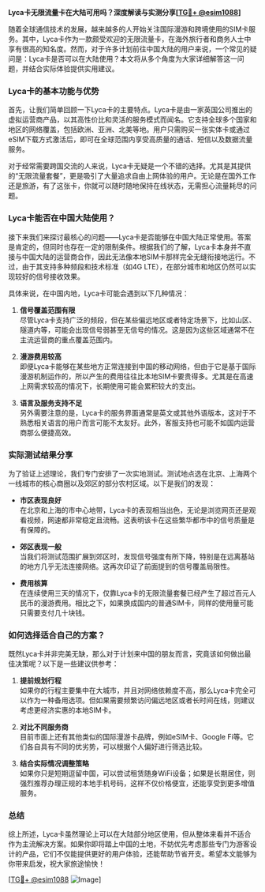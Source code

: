 **Lyca卡无限流量卡在大陆可用吗？深度解读与实测分享[[TG💪+ @esim1088](https://t.me/s/esim1088)]**

随着全球通信技术的发展，越来越多的人开始关注国际漫游和跨境使用的SIM卡服务。其中，Lyca卡作为一款颇受欢迎的无限流量卡，在海外旅行者和商务人士中享有很高的知名度。然而，对于许多计划前往中国大陆的用户来说，一个常见的疑问是：Lyca卡是否可以在大陆使用？本文将从多个角度为大家详细解答这一问题，并结合实际体验提供实用建议。

### Lyca卡的基本功能与优势

首先，让我们简单回顾一下Lyca卡的主要特点。Lyca卡是由一家英国公司推出的虚拟运营商产品，以其高性价比和灵活的服务模式而闻名。它支持全球多个国家和地区的网络覆盖，包括欧洲、亚洲、北美等地。用户只需购买一张实体卡或通过eSIM下载方式激活后，即可在全球范围内享受高质量的通话、短信以及数据流量服务。

对于经常需要跨国交流的人来说，Lyca卡无疑是一个不错的选择。尤其是其提供的“无限流量套餐”，更是吸引了大量追求自由上网体验的用户。无论是在国外工作还是旅游，有了这张卡，你就可以随时随地保持在线状态，无需担心流量耗尽的问题。

### Lyca卡能否在中国大陆使用？

接下来我们来探讨最核心的问题——Lyca卡是否能够在中国大陆正常使用。答案是肯定的，但同时也存在一定的限制条件。根据我们的了解，Lyca卡本身并不直接与中国大陆的运营商合作，因此无法像本地SIM卡那样完全无缝衔接地运行。不过，由于其支持多种频段和技术标准（如4G LTE），在部分城市和地区仍然可以实现较好的信号接收效果。

具体来说，在中国内地，Lyca卡可能会遇到以下几种情况：

1. **信号覆盖范围有限**  
   尽管Lyca卡支持广泛的频段，但在某些偏远地区或者特定场景下，比如山区、隧道内等，可能会出现信号弱甚至无信号的情况。这是因为这些区域通常不在主流运营商的重点覆盖范围内。

2. **漫游费用较高**  
   即便Lyca卡能够在某些地方正常连接到中国的移动网络，但由于它是基于国际漫游机制运作的，所以产生的费用往往比本地SIM卡要贵得多。尤其是在高速上网需求较高的情况下，长期使用可能会累积较大的支出。

3. **语言及服务支持不足**  
   另外需要注意的是，Lyca卡的服务界面通常是英文或其他外语版本，这对于不熟悉相关语言的用户而言可能不太友好。此外，客服支持也可能不如国内运营商那么便捷高效。

### 实际测试结果分享

为了验证上述理论，我们专门安排了一次实地测试。测试地点选在北京、上海两个一线城市的核心商圈以及郊区的部分农村区域。以下是我们的发现：

- **市区表现良好**  
  在北京和上海的市中心地带，Lyca卡的表现相当出色，无论是浏览网页还是观看视频，网速都非常稳定且流畅。这表明该卡在这些繁华都市中的信号质量是有保障的。

- **郊区表现一般**  
  当我们将测试范围扩展到郊区时，发现信号强度有所下降，特别是在远离基站的地方几乎无法连接网络。这再次印证了前面提到的信号覆盖局限性。

- **费用核算**  
  在连续使用三天的情况下，仅靠Lyca卡的无限流量套餐已经产生了超过百元人民币的漫游费用。相比之下，如果换成国内的普通SIM卡，同样的使用量可能只需要支付几十块钱。

### 如何选择适合自己的方案？

既然Lyca卡并非完美无缺，那么对于计划来中国的朋友而言，究竟该如何做出最佳决策呢？以下是一些建议供参考：

1. **提前规划行程**  
   如果你的行程主要集中在大城市，并且对网络依赖度不高，那么Lyca卡完全可以作为一种备用选项。但如果需要频繁访问偏远地区或者长时间在线，则建议考虑更经济实惠的本地SIM卡。

2. **对比不同服务商**  
   目前市面上还有其他类似的国际漫游卡品牌，例如eSIM卡、Google Fi等。它们各自具有不同的优劣势，可以根据个人偏好进行筛选比较。

3. **结合实际情况调整策略**  
   如果你只是短期逗留中国，可以尝试租赁随身WiFi设备；如果是长期居住，则强烈推荐办理正规的本地手机号码，这样不仅价格便宜，还能享受到更多增值服务。

### 总结

综上所述，Lyca卡虽然理论上可以在大陆部分地区使用，但从整体来看并不适合作为主流解决方案。如果你即将踏上中国的土地，不妨优先考虑那些专门为游客设计的产品，它们不仅能提供更好的用户体验，还能帮助节省开支。希望本文能够为你带来启发，祝大家旅途愉快！

[[TG💪+ @esim1088](https://t.me/s/esim1088) ![Image](https://i.postimg.cc/4NQfJmqS/Snipaste-2025-05-13-00-14-12.png)]